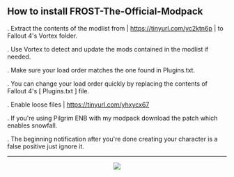 ## How to install FROST-The-Official-Modpack 

. Extract the contents of the modlist from | https://tinyurl.com/yc2ktn6p | to Fallout 4's Vortex folder.

. Use Vortex to detect and update the mods contained in the modlist if needed.

. Make sure your load order matches the one found in Plugins.txt.

. You can change your load order quickly by replacing the contents of Fallout 4's [ Plugins.txt ] file.

. Enable loose files | https://tinyurl.com/yhxycx67

. If you're using Pilgrim ENB with my modpack download the patch which enables snowfall.

. The beginning notification after you're done creating your character is a false positive just ignore it.

-----

<p align="center">
	<img src="https://i.postimg.cc/wMh0fB4L/1.png/" />
